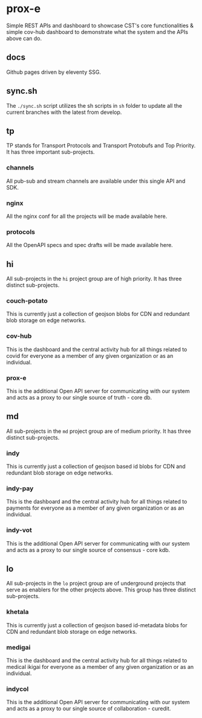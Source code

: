 # prox-e

Simple REST APIs and dashboard to showcase CST's core functionalities & simple cov-hub dashboard to demonstrate what the system and the APIs above can do.

## docs

Github pages driven by eleventy SSG.

## sync.sh

The `./sync.sh` script utilizes the sh scripts in `sh` folder to update all the current branches with the latest from develop.

## tp

TP stands for Transport Protocols and Transport Protobufs and Top Priority. It has three important sub-projects.

### channels

All pub-sub and stream channels are available under this single API and SDK.

### nginx

All the nginx conf for all the projects will be made available here. 

### protocols

All the OpenAPI specs and spec drafts will be made available here.

## hi

All sub-projects in the `hi` project group are of high priority. It has three distinct sub-projects.

### couch-potato

This is currently just a collection of geojson blobs for CDN and redundant blob storage on edge networks. 

### cov-hub

This is the dashboard and the central activity hub for all things related to covid for everyone as a member of any given organization or as an individual. 

### prox-e

This is the additional Open API server for communicating with our system and acts as a proxy to our single source of truth - core db.


## md

All sub-projects in the `md` project group are of medium priority. It has three distinct sub-projects.

### indy

This is currently just a collection of geojson based id blobs for CDN and redundant blob storage on edge networks. 

### indy-pay

This is the dashboard and the central activity hub for all things related to payments for everyone as a member of any given organization or as an individual. 

### indy-vot

This is the additional Open API server for communicating with our system and acts as a proxy to our single source of consensus - core kdb.


## lo

All sub-projects in the `lo` project group are of underground projects that serve as enablers for the other projects above. This group has three distinct sub-projects.

### khetala

This is currently just a collection of geojson based id-metadata blobs for CDN and redundant blob storage on edge networks. 

### medigai

This is the dashboard and the central activity hub for all things related to medical ikigai for everyone as a member of any given organization or as an individual. 

### indycol

This is the additional Open API server for communicating with our system and acts as a proxy to our single source of collaboration - curedit.

